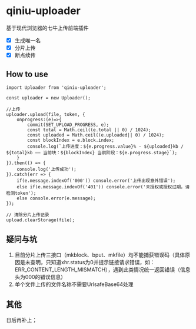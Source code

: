 # qiniu-uploader
基于现代浏览器的七牛上传前端插件

- [x] 生成唯一名
- [x] 分片上传
- [x] 断点续传

## How to use
```
import Uploader from 'qiniu-uploader';

const uploader = new Uploader();

//上传
uploader.upload(file, token, {
    onprogress:(e)=>{
        commit(SET_UPLOAD_PROGRESS, e);
        const total = Math.ceil((e.total || 0) / 1024);
        const uploaded = Math.ceil((e.uploaded|| 0) / 1024);
        const blockIndex = e.block.index;
        console.log(`上传进度：${e.progress.value}% - ${uploaded}kb / ${total}kb —— 当前块：${blockIndex} 当前阶段：${e.progress.stage}`);
    }
}).then(() => {
    console.log('上传成功');
}).catch(err => {
    if(e.message.indexOf('000')) console.error('上传出现意外错误');
    else if(e.message.indexOf('401')) console.error('未授权或授权过期，请检测token');
    else console.error(e.message);
});

// 清除分片上传记录
upload.clearStorage(file);
```


## 疑问与坑
1. 目前分片上传三接口（mkblock、bput、mkfile）均不能捕获错误码（具体原因是未查明，只知道xhr.status为0并提示链接请求错误，如：ERR_CONTENT_LENGTH_MISMATCH），遇到此类情况统一返回错误（信息头为000的错误信息）
2. 单个文件上传的文件名称不需要UrlsafeBase64处理

## 其他
日后再补上；
